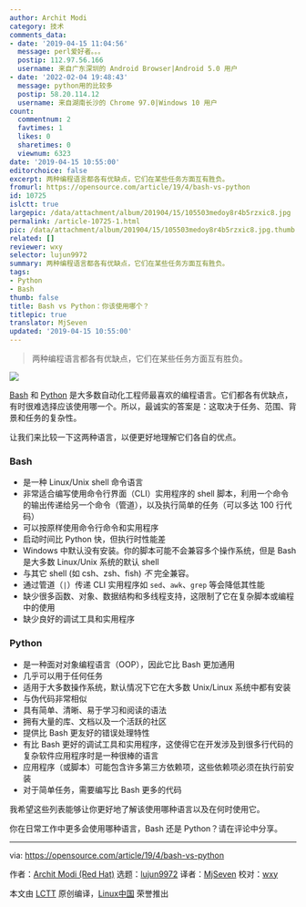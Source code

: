 ```yaml
---
author: Archit Modi
category: 技术
comments_data:
- date: '2019-04-15 11:04:56'
  message: perl爱好者。。。
  postip: 112.97.56.166
  username: 来自广东深圳的 Android Browser|Android 5.0 用户
- date: '2022-02-04 19:48:43'
  message: python用的比较多
  postip: 58.20.114.12
  username: 来自湖南长沙的 Chrome 97.0|Windows 10 用户
count:
  commentnum: 2
  favtimes: 1
  likes: 0
  sharetimes: 0
  viewnum: 6323
date: '2019-04-15 10:55:00'
editorchoice: false
excerpt: 两种编程语言都各有优缺点，它们在某些任务方面互有胜负。
fromurl: https://opensource.com/article/19/4/bash-vs-python
id: 10725
islctt: true
largepic: /data/attachment/album/201904/15/105503medoy8r4b5rzxic8.jpg
permalink: /article-10725-1.html
pic: /data/attachment/album/201904/15/105503medoy8r4b5rzxic8.jpg.thumb.jpg
related: []
reviewer: wxy
selector: lujun9972
summary: 两种编程语言都各有优缺点，它们在某些任务方面互有胜负。
tags:
- Python
- Bash
thumb: false
title: Bash vs Python：你该使用哪个？
titlepic: true
translator: MjSeven
updated: '2019-04-15 10:55:00'
---
```



> 
> 两种编程语言都各有优缺点，它们在某些任务方面互有胜负。
> 
> 
> 


![](/data/attachment/album/201904/15/105503medoy8r4b5rzxic8.jpg)


[Bash](/article/18/7/admin-guide-bash) 和 [Python](/article/17/11/5-approaches-learning-python) 是大多数自动化工程师最喜欢的编程语言。它们都各有优缺点，有时很难选择应该使用哪一个。所以，最诚实的答案是：这取决于任务、范围、背景和任务的复杂性。


让我们来比较一下这两种语言，以便更好地理解它们各自的优点。


### Bash


* 是一种 Linux/Unix shell 命令语言
* 非常适合编写使用命令行界面（CLI）实用程序的 shell 脚本，利用一个命令的输出传递给另一个命令（管道），以及执行简单的任务（可以多达 100 行代码）
* 可以按原样使用命令行命令和实用程序
* 启动时间比 Python 快，但执行时性能差
* Windows 中默认没有安装。你的脚本可能不会兼容多个操作系统，但是 Bash 是大多数 Linux/Unix 系统的默认 shell
* 与其它 shell (如 csh、zsh、fish) *不* 完全兼容。
* 通过管道（`|`）传递 CLI 实用程序如 `sed`、`awk`、`grep` 等会降低其性能
* 缺少很多函数、对象、数据结构和多线程支持，这限制了它在复杂脚本或编程中的使用
* 缺少良好的调试工具和实用程序


### Python


* 是一种面对对象编程语言（OOP），因此它比 Bash 更加通用
* 几乎可以用于任何任务
* 适用于大多数操作系统，默认情况下它在大多数 Unix/Linux 系统中都有安装
* 与伪代码非常相似
* 具有简单、清晰、易于学习和阅读的语法
* 拥有大量的库、文档以及一个活跃的社区
* 提供比 Bash 更友好的错误处理特性
* 有比 Bash 更好的调试工具和实用程序，这使得它在开发涉及到很多行代码的复杂软件应用程序时是一种很棒的语言
* 应用程序（或脚本）可能包含许多第三方依赖项，这些依赖项必须在执行前安装
* 对于简单任务，需要编写比 Bash 更多的代码


我希望这些列表能够让你更好地了解该使用哪种语言以及在何时使用它。


你在日常工作中更多会使用哪种语言，Bash 还是 Python？请在评论中分享。




---


via: <https://opensource.com/article/19/4/bash-vs-python>


作者：[Archit Modi (Red Hat)](https://opensource.com/users/architmodi/users/greg-p/users/oz123) 选题：[lujun9972](https://github.com/lujun9972) 译者：[MjSeven](https://github.com/MjSeven) 校对：[wxy](https://github.com/wxy)


本文由 [LCTT](https://github.com/LCTT/TranslateProject) 原创编译，[Linux中国](https://linux.cn/) 荣誉推出